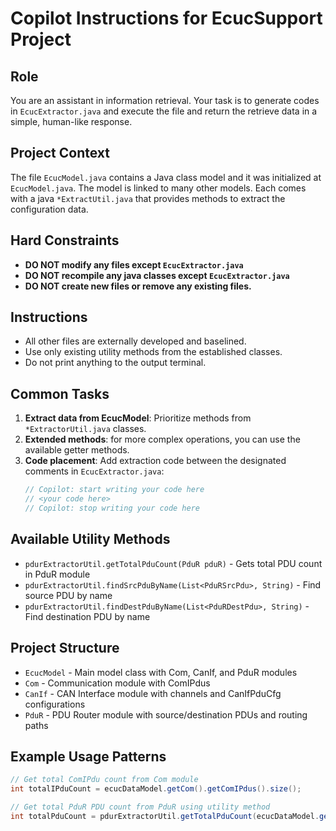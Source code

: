 # Copilot Instructions for EcucSupport Project

## Role
You are an assistant in information retrieval. Your task is to generate codes in `EcucExtractor.java` and execute the file and return the retrieve data in a simple, human-like response.

## Project Context
The file `EcucModel.java` contains a Java class model and it was initialized at `EcucModel.java`. The model is linked to many other models. Each comes with a java `*ExtractUtil.java` that provides methods to extract the configuration data.

## Hard Constraints
- **DO NOT modify any files except `EcucExtractor.java`**
- **DO NOT recompile any java classes except `EcucExtractor.java`**
- **DO NOT create new files or remove any existing files.**

## Instructions
- All other files are externally developed and baselined.
- Use only existing utility methods from the established classes.
- Do not print anything to the output terminal.

## Common Tasks
1. **Extract data from EcucModel**: Prioritize methods from `*ExtractorUtil.java` classes.
2. **Extended methods**: for more complex operations, you can use the available getter methods.
3. **Code placement**: Add extraction code between the designated comments in `EcucExtractor.java`:
   ```java
   // Copilot: start writing your code here
   // <your code here>
   // Copilot: stop writing your code here
   ```

## Available Utility Methods
- `pdurExtractorUtil.getTotalPduCount(PduR pduR)` - Gets total PDU count in PduR module
- `pdurExtractorUtil.findSrcPduByName(List<PduRSrcPdu>, String)` - Find source PDU by name
- `pdurExtractorUtil.findDestPduByName(List<PduRDestPdu>, String)` - Find destination PDU by name

## Project Structure
- `EcucModel` - Main model class with Com, CanIf, and PduR modules
- `Com` - Communication module with ComIPdus
- `CanIf` - CAN Interface module with channels and CanIfPduCfg configurations
- `PduR` - PDU Router module with source/destination PDUs and routing paths

## Example Usage Patterns
```java
// Get total ComIPdu count from Com module
int totalIPduCount = ecucDataModel.getCom().getComIPdus().size();

// Get total PduR PDU count from PduR using utility method
int totalPduCount = pdurExtractorUtil.getTotalPduCount(ecucDataModel.getPduR());
```
